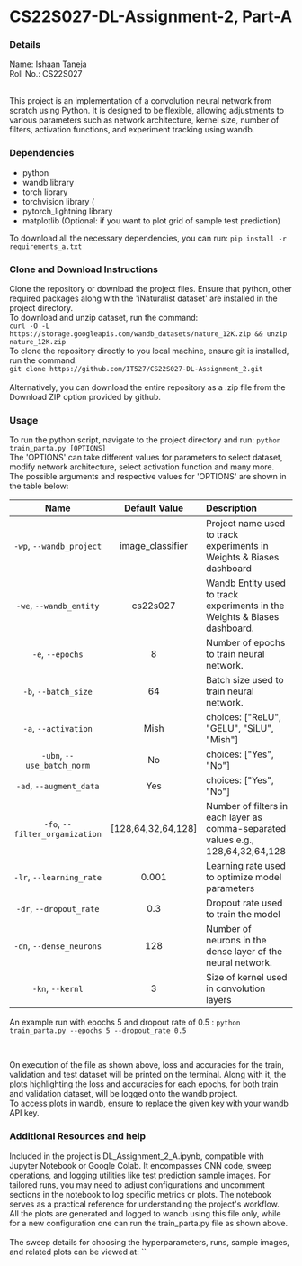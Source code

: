 # CS22S027-DL-Assignment-2, Part-A

### Details
Name: Ishaan Taneja </br>
Roll No.: CS22S027 </br>
</br>

This project is an implementation of a convolution neural network from scratch using Python. It is designed to be flexible, allowing adjustments to various parameters such as network architecture, kernel size, number of filters, activation functions, and experiment tracking using wandb.


### Dependencies
 - python
 - wandb library
 - torch library
 - torchvision library (
 - pytorch_lightning library
 - matplotlib (Optional: if you want to plot grid of sample test prediction)

To download all the necessary dependencies, you can run: `pip install -r requirements_a.txt`


### Clone and Download Instructions
Clone the repository or download the project files. Ensure that python, other required packages along with the 'iNaturalist dataset' are installed in the project directory.</br>
To download and unzip dataset, run the command: 
</br>
`curl -O -L https://storage.googleapis.com/wandb_datasets/nature_12K.zip && unzip nature_12K.zip`
</br>
To clone the repository directly to you local machine, ensure git is installed, run the command: 
</br>
`git clone https://github.com/IT527/CS22S027-DL-Assignment_2.git`
</br>
</br>
Alternatively, you can download the entire repository as a .zip file from the Download ZIP option provided by github.


### Usage
To run the python script, navigate to the project directory and run: `python train_parta.py [OPTIONS]`
</br>
The 'OPTIONS' can take different values for parameters to select dataset, modify network architecture, select activation function and many more.</br>
The possible arguments and respective values for 'OPTIONS' are shown in the table below:</br>

| Name | Default Value | Description |
| :---: | :-------------: | :----------- |
| `-wp`, `--wandb_project` | image_classifier | Project name used to track experiments in Weights & Biases dashboard |
| `-we`, `--wandb_entity` | cs22s027  | Wandb Entity used to track experiments in the Weights & Biases dashboard. |
| `-e`, `--epochs` | 8 |  Number of epochs to train neural network.|
| `-b`, `--batch_size` | 64 | Batch size used to train neural network. | 
| `-a`, `--activation` | Mish | choices:  ["ReLU", "GELU", "SiLU", "Mish"] |
| `-ubn`, `--use_batch_norm` | No | choices:  ["Yes", "No"] |
| `-ad`, `--augment_data` | Yes | choices:  ["Yes", "No"] |
| `-fo`, `--filter_organization` | [128,64,32,64,128] | Number of filters in each layer as comma-separated values e.g., 128,64,32,64,128 |
| `-lr`, `--learning_rate` | 0.001 | Learning rate used to optimize model parameters | 
| `-dr`, `--dropout_rate` | 0.3 | Dropout rate used to train the model | 
| `-dn`, `--dense_neurons` | 128 | Number of neurons in the dense layer of the neural network. | 
| `-kn`, `--kernl` | 3 | Size of kernel used in convolution layers |



An example run with epochs 5 and dropout rate of 0.5 : `python train_parta.py --epochs 5 --dropout_rate 0.5`

</br>

On execution of the file as shown above, loss and accuracies for the train, validation and test dataset will be printed on the terminal. Along with it, the plots highlighting the loss and accuracies for each epochs, for both train and validation dataset, will be logged onto the wandb project.</br>
To access plots in wandb, ensure to replace the given key with your wandb API key.</br>


### Additional Resources and help
Included in the project is DL_Assignment_2_A.ipynb, compatible with Jupyter Notebook or Google Colab. It encompasses CNN code, sweep operations, and logging utilities like test prediction sample images. For tailored runs, you may need to adjust configurations and uncomment sections in the notebook to log specific metrics or plots. The notebook serves as a practical reference for understanding the project's workflow. </br>
All the plots are generated and logged to wandb using this file only, while for a new configuration one can run the train_parta.py file as shown above.
</br>
</br>
The sweep details for choosing the hyperparameters, runs, sample images, and related plots can be viewed at: ``




